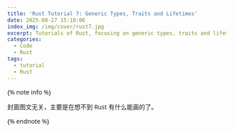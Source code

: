 ```yaml
---
title: 'Rust Tutorial 7: Generic Types, Traits and Lifetimes'
date: 2025-08-27 15:10:06
index_img: /img/cover/rust7.jpg
excerpt: Tutorials of Rust, focusing on generic types, traits and lifetimes.
categories:
  - Code
  - Rust
tags:
  - tutorial
  - Rust
---
```


<style>
  html, body, .markdown-body {
    font-family: Georgia, sans, serif;
  }
</style>

{% note info %}

封面图文无关，主要是在想不到 Rust 有什么能画的了。

{% endnote %}